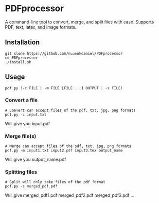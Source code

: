 # PDFprocessor
A command-line tool to convert, merge, and split files with ease.
Supports PDF, text, latex, and image formats.
## Installation ##
```
git clone https://github.com/nuuenkdaniel/PDFprocessor
cd PDFprocessor
./install.sh
```

## Usage ##
```
pdf.py (-c FILE | -m FILE [FILE ...] OUTPUT | -s FILE)
```
### Convert a file ###
```
# Convert can accept files of the pdf, txt, jpg, png formats
pdf.py -c input.txt
```
Will give you input.pdf

### Merge file(s) ###
```
# Merge can accept files of the pdf, txt, jpg, png formats
pdf.py -m input1.txt input2.pdf input3.tex output_name
```
Will give you output_name.pdf

### Splitting files ###
```
# Split will only take files of the pdf format
pdf.py -s merged_pdf.pdf
```
Will give merged_pdf1.pdf merged_pdf2.pdf merged_pdf3.pdf ...
